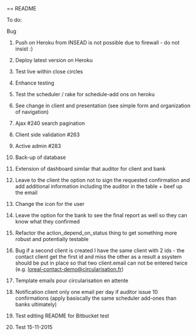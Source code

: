 == README

To do:

Bug
1. Push on Heroku from INSEAD is not possible due to firewall - do not insist :)

1. Deploy latest version on Heroku
2. Test live within close circles
3. Enhance testing
4. Test the scheduler / rake for schedule-add ons on heroku
5. See change in client and presentation (see simple form and organization of navigation)
6. Ajax #240 search pagination
7. Client side validation #263
8. Active admin #283
9. Back-up of database
10. Extension of dashboard similar that auditor for client and bank
11. Leave to the client the option not to sign the requested confirmation and add additional information including the auditor in the table + beef up the email
12. Change the icon for the user
13. Leave the option for the bank to see the final report as well so they can know what they confirmed
14. Refactor the action_depend_on_status thing to get something more robust and potentially testable
15. Bug if a second client is created I have the same client with 2 ids - the contact client get the first id and miss the other as a result a ssystem should be put in place so that two client.email can not be entered twice (e.g. loreal-contact-demo@circularisation.fr)
16. Template emails pour circularisation en attente
17. Notification client only one email per day if auditor issue 10 confirmations (apply basiscally the same scheduler add-ones than banks ultimately)
18. Test editing README for Bitbucket test
19. Test 15-11-2015
